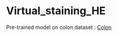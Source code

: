 # Virtual_staining_HE

Pre-trained model on colon dataset : [Colon]([url](https://drive.google.com/file/d/1rB6pM1pJmdayTqAzPdaV7xmjihmPQHZm/view?usp=sharing))
